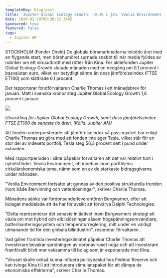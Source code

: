 ```yaml
---
templateKey: blog-post
title: 'Jupiter Global Ecology Growth: -0,1% i jan, Veolia Environment i topp'
date: 2020-02-20T09:26:52.348Z
sponsored: true
featured: false
tags:
  - Jupiter AM
---
```

STOCKHOLM (Fonder Direkt) De globala börsmarknaderna inledde året med en flygande start, men börshumöret surnade snabbt till när media fylldes av rubriker om ett virusutbrott med rötter från Kina. För aktiefonden Jupiter Global Ecology Growth slutade månaden med en nedgång om 0,1 procent i basvalutan euro, vilket var betydligt sämre än dess jämförelseindex (FTSE ET100) som klättrade 6,1 procent.

Det rapporterar fondförvaltaren Charlie Thomas i ett månadsbrev för januari. Mätt i svenska kronor steg Jupiter Global Ecology Growth 1,6 procent i januari.

![](/img/ecology.PNG)

*Utveckling för Jupiter Global Ecology Growth, samt dess jämförelseindex FTSE ET100 de senaste tio åren. (Källa: Jupiter AM)*

Att fonden underpresterade sitt jämförelseindex så pass mycket har enligt Charlie Thomas att göra med att fonden inte äger Tesla, vilket står för en stor del av indexets portfölj. Tesla steg 56,3 procent sett i pund under månaden.

Med rapportperioden i sikte påpekar förvaltaren att det var relativt tunt i nyhetsflödet. Veolia Environment, ett innehav inom portföljens cirkulärekonomiska tema, nämn som en av de starkaste bidragsgivarna under månaden.

"Veolia Environment fortsatte att gynnas av den positiva strukturella trenden inom både återvinning och vattenlösningar", skriver Charlie Thomas.

Månadens sänke var fordonsunderleverantören Borgwarner, efter att bolaget meddelade att de har för avsikt att förvärva Delphi Technologies.

"Detta representerar det senaste initiativet inom Borgwarners strategi att växla om mot hybrid och elbilslösningar såsom högspänningsomvandlare, batterihanteringssystem och temperaturreglering, mitt under en väldigt utmanande tid för den globala bilindustrin", resonerar förvaltaren.

Vad gäller framtida investeringsklimatet påpekar Charlie Thomas att investerare bevakar spridningen av coronaviruset noga och att investerare framförallt blivit mer vaksamma till bolag som är exponerade mot Kina.

"Viruset skulle också kunna influera policybeslut hos Federal Reserve och kan tvinga Kina till att introducera stimulanspaket för att dämpa de ekonomiska effekterna", skriver Charlie Thomas.
